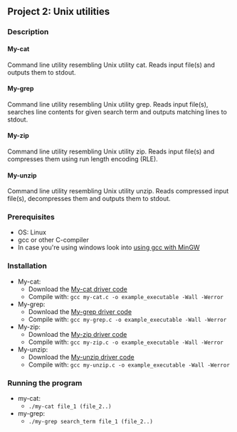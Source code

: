 ## Project 2: Unix utilities

### Description
#### My-cat
Command line utility resembling Unix utility cat. Reads input file(s) and outputs them to stdout. 
#### My-grep
Command line utility resembling Unix utility grep. Reads input file(s), searches line contents for given search term and outputs matching lines to stdout. 
#### My-zip
Command line utility resembling Unix utility zip. Reads input file(s) and compresses them using run length encoding (RLE). 
#### My-unzip
Command line utility resembling Unix utility unzip. Reads compressed input file(s), decompresses them and outputs them to stdout.

### Prerequisites
- OS: Linux
- gcc or other C-compiler
- In case you're using windows look into [using gcc with MinGW](https://code.visualstudio.com/docs/cpp/config-mingw)

### Installation
- My-cat:
  - Download the [My-cat driver code](https://github.com/j00lie/OSprojects/blob/main/p2/my-cat.c)
  - Compile with: `gcc my-cat.c -o example_executable -Wall -Werror`
- My-grep:
  - Download the [My-grep driver code](https://github.com/j00lie/OSprojects/blob/main/p2/my-grep.c)
  - Compile with: `gcc my-grep.c -o example_executable -Wall -Werror`
 - My-zip:
   - Download the [My-zip driver code](https://github.com/j00lie/OSprojects/blob/main/p2/my-zip.c)
   - Compile with: `gcc my-zip.c -o example_executable -Wall -Werror`
 - My-unzip:
   - Download the [My-unzip driver code](https://github.com/j00lie/OSprojects/blob/main/p2/my-unzip.c)
   - Compile with: `gcc my-unzip.c -o example_executable -Wall -Werror`

### Running the program
- my-cat:
  - `./my-cat file_1 (file_2..)`
- my-grep:
  - `./my-grep search_term file_1 (file_2..)`


